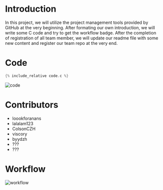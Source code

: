 # Introduction

In this project, we will utilize the project management tools provided by GitHub at the very beginning. After formating our own introduction, we will write some C code and try to get the workflow badge. After the completion of registration of all team member, we will update our readme file with some new content and register our team repo at the very end.

# Code

``` c
{% include_relative code.c %}
```

![code](https://s1.328888.xyz/2022/04/30/A0c5g.png)

# Contributors

- loookforanans
- lalalam123
- ColsonCZH
- viscory
- byydzh
- ???
- ???

# Workflow

![workflow](https://github.com/csci3251-2022/project-team-b/actions/workflows/c-cpp.yml/badge.svg)
